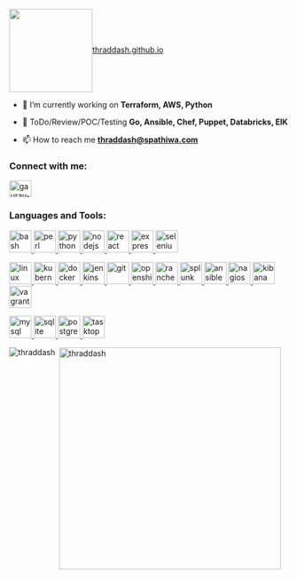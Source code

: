 
<a href="https://thraddash.github.io" target="https://thraddash.github.io"><img align="center" src="https://github.com/thraddash/thraddash.github.io/blob/master/assets/img/avatar/dark-avatar.png"  height="150" width="150" />thraddash.github.io</a>

- 🔭 I’m currently working on **Terraform, AWS, Python**

- 🌱 ToDo/Review/POC/Testing **Go, Ansible, Chef, Puppet, Databricks, ElK**

- 📫 How to reach me **thraddash@spathiwa.com**

<h3 align="left">Connect with me:</h3>
<a href="https://www.linkedin.com/in/jtong2020/" target="blank"><img align="center" src="https://cdn.jsdelivr.net/npm/simple-icons@3.0.1/icons/linkedin.svg" alt="gaurav-pandey-a5b884131" height="30" width="40" /></a></p>

<h3 align="left">Languages and Tools:</h3>
<a href="https://www.gnu.org/software/bash/" target="_blank"> <img src="https://www.vectorlogo.zone/logos/gnu_bash/gnu_bash-icon.svg" alt="bash" width="40" height="40"/> </a> 
<a href="https://www.perl.org" target="_blank"> <img src="https://www.vectorlogo.zone/logos/perl/perl-vertical.svg" alt="perl" width="40" height="40"/> </a>
<a href="https://www.python.org" target="_blank"> <img src="https://devicons.github.io/devicon/devicon.git/icons/python/python-original.svg" alt="python" width="40" height="40"/> </a> 
<a href="https://nodejs.org" target="_blank"> <img src="https://devicons.github.io/devicon/devicon.git/icons/nodejs/nodejs-original-wordmark.svg" alt="nodejs" width="40" height="40"/> </a> 
<a href="https://reactjs.org/" target="_blank"> <img src="https://devicons.github.io/devicon/devicon.git/icons/react/react-original-wordmark.svg" alt="react" width="40" height="40"/> </a> 
<a href="https://expressjs.com" target="_blank"> <img src="https://devicons.github.io/devicon/devicon.git/icons/express/express-original-wordmark.svg" alt="express" width="40" height="40"/> </a> 
<a href="https://www.selenium.dev" target="_blank"> <img src="https://raw.githubusercontent.com/detain/svg-logos/780f25886640cef088af994181646db2f6b1a3f8/svg/selenium-logo.svg" alt="selenium" width="40" height="40"/> </a>  

<a href="https://www.linux.org/" target="_blank"> <img src="https://devicons.github.io/devicon/devicon.git/icons/linux/linux-original.svg" alt="linux" width="40" height="40"/> </a> 
<a href="https://kubernetes.io" target="_blank"> <img src="https://www.vectorlogo.zone/logos/kubernetes/kubernetes-icon.svg" alt="kubernetes" width="40" height="40"/> </a> 
<a href="https://www.docker.com/" target="_blank"> <img src="https://devicons.github.io/devicon/devicon.git/icons/docker/docker-original-wordmark.svg" alt="docker" width="40" height="40"/> </a> 
<a href="https://www.jenkins.io" target="_blank"> <img src="https://www.vectorlogo.zone/logos/jenkins/jenkins-icon.svg" alt="jenkins" width="40" height="40"/> </a> 
<a href="https://git-scm.com/" target="_blank"> <img src="https://www.vectorlogo.zone/logos/git-scm/git-scm-icon.svg" alt="git" width="40" height="40"/> </a>
<a href="https://www.openshiftr.com/" target="_blank"> <img src="https://www.vectorlogo.zone/logos/openshift/openshift-icon.svg" alt="openshift" width="40" height="40"/> </a>
<a href="https://www.rancher.com/" target="_blank"> <img src="https://www.vectorlogo.zone/logos/rancher/rancher-icon.svg" alt="rancher" width="40" height="40"/> </a>
<a href="https://www.splunk.com/" target="_blank"> <img src="https://www.vectorlogo.zone/logos/splunk/splunk-ar21.svg" alt="splunk" width="40" height="40"/> </a>
<a href="https://www.ansible.com/" target="_blank"> <img src="https://www.vectorlogo.zone/logos/ansible/ansible-icon.svg" alt="ansible" width="40" height="40"/> </a>
<a href="https://www.nagios.org/" target="_blank"> <img src="https://www.vectorlogo.zone/logos/nagios/nagios-icon.svg" alt="nagios" width="40" height="40"/> </a>
<a href="https://www.elastic.co/kibana" target="_blank"> <img src="https://www.vectorlogo.zone/logos/elasticco_kibana/elasticco_kibana-icon.svg" alt="kibana" width="40" height="40"/> </a> 
<a href="https://www.vagrantup.com/" target="_blank"> <img src="https://www.vectorlogo.zone/logos/vagrantup/vagrantup-icon.svg" alt="vagrant" width="40" height="40"/> </a> </p>  

<a href="https://www.mysql.com/" target="_blank"> <img src="https://devicons.github.io/devicon/devicon.git/icons/mysql/mysql-original-wordmark.svg" alt="mysql" width="40" height="40"/> </a> 
<a href="https://www.sqlite.org/" target="_blank"> <img src="https://www.vectorlogo.zone/logos/sqlite/sqlite-icon.svg" alt="sqlite" width="40" height="40"/> </a> 
<a href="https://www.postgresql.org" target="_blank"> <img src="https://devicons.github.io/devicon/devicon.git/icons/postgresql/postgresql-original-wordmark.svg" alt="postgresql" width="40" height="40"/> </a>
<a href="https://www.tasktop.com/" target="_blank"> <img src="https://www.vectorlogo.zone/logos/tasktop/tasktop-icon.svg" alt="tasktop" width="40" height="40"/> </a>

<p><img align="left" src="https://github-readme-stats-gamma-ashy.vercel.app/api/top-langs?username=thraddash&show_icons=true&langs_count=20&locale=en&layout=compact" alt="thraddash" /></p>

<p>&nbsp;<img align="center" src="https://github-readme-stats-gamma-ashy.vercel.app/api?username=thraddash&show_icons=true&count_private=true&locale=en" alt="thraddash"  width="400" /></p>
